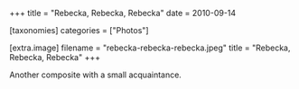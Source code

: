 +++
title = "Rebecka, Rebecka, Rebecka"
date = 2010-09-14

[taxonomies]
categories = ["Photos"]

[extra.image]
filename = "rebecka-rebecka-rebecka.jpeg"
title = "Rebecka, Rebecka, Rebecka"
+++

Another composite with a small acquaintance.
